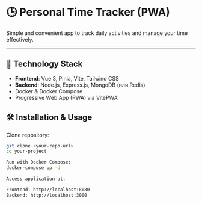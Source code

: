 # 🕒 Personal Time Tracker (PWA)

Simple and convenient app to track daily activities and manage your time effectively.

---

## 🚀 Technology Stack
- **Frontend**: Vue 3, Pinia, Vite, Tailwind CSS
- **Backend**: Node.js, Express.js, MongoDB (или Redis)
- Docker & Docker Compose
- Progressive Web App (PWA) via VitePWA

## 🛠 Installation & Usage

Clone repository:
```bash
git clone <your-repo-url>
cd your-project

Run with Docker Compose:
docker-compose up -d

Access application at:

Frontend: http://localhost:8080
Backend: http://localhost:3000
